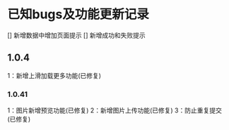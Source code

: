 <!--
 * @Description: 版本更新记录
 * @Author: panrui
 * @Date: 2023-11-02 21:32:25
 * @LastEditTime: 2024-04-30 17:30:43
 * @LastEditors: prui
 * 不忘初心,不负梦想
-->

# 已知bugs及功能更新记录
[] 新增数据中增加页面提示
[] 新增成功和失败提示

## 1.0.4
1：新增上滑加载更多功能(已修复)

### 1.0.41
1：图片新增预览功能(已修复)
2：新增图片上传功能(已修复)
3：防止重复提交(已修复)
